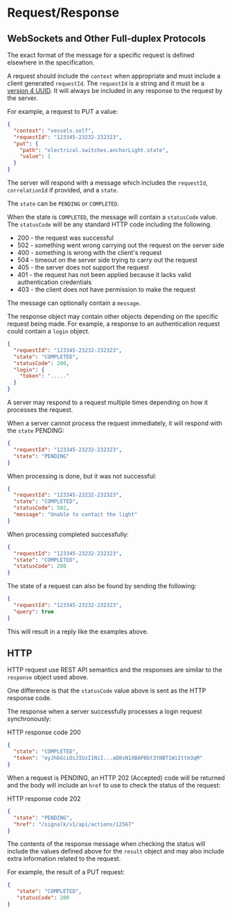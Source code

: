 # Request/Response

## WebSockets and Other Full-duplex Protocols

The exact format of the message for a specific request is defined elsewhere in the specification.

A request should include the `context` when appropriate and must include a client generated `requestId`. The
`requestId` is a string and it must be a [version 4 UUID](https://tools.ietf.org/html/rfc4122.html#section-4.4). It
will always be included in any response to the request by the server.

For example, a request to PUT a value:

```json
{
  "context": "vessels.self",
  "requestId": "123345-23232-232323",
  "put": {
    "path": "electrical.switches.anchorLight.state",
    "value": 1
  }
}
```

The server will respond with a message which includes the `requestId`, `correlationId` if provided, and a `state`.

The `state` can be `PENDING` or `COMPLETED`.

When the state is `COMPLETED`, the message will contain a `statusCode` value. The `statusCode` will be any standard
HTTP code including the following.

- 200 - the request was successful
- 502 - something went wrong carrying out the request on the server side
- 400 - something is wrong with the client's request
- 504 - timeout on the server side trying to carry out the request
- 405 - the server does not support the request
- 401 - the request has not been applied because it lacks valid authentication credentials
- 403 - the client does not have permission to make the request

The message can optionally contain a `message`.

The response object may contain other objects depending on the specific request being made. For example, a response to
an authentication request could contain a `login` object.

```json
{
  "requestId": "123345-23232-232323",
  "state": "COMPLETED",
  "statusCode": 200,
  "login": {
    "token": "....."
  }
}
```

A server may respond to a request multiple times depending on how it processes the request.

When a server cannot process the request immediately, it will respond with the `state` PENDING:

```json
{
  "requestId": "123345-23232-232323",
  "state": "PENDING"
}
```

When processing is done, but it was not successful:

```json
{
  "requestId": "123345-23232-232323",
  "state": "COMPLETED",
  "statusCode": 502,
  "message": "Unable to contact the light"
}
```

When processing completed successfully:

```json
{
  "requestId": "123345-23232-232323",
  "state": "COMPLETED",
  "statusCode": 200
}
```

The state of a request can also be found by sending the following:

```json
{
  "requestId": "123345-23232-232323",
  "query": true
}
```

This will result in a reply like the examples above.

## HTTP

HTTP request use REST API semantics and the responses are similar to the `response` object used above.

One difference is that the `statusCode` value above is sent as the HTTP response code.

The response when a server successfully processes a login request synchronously:

HTTP response code 200
```json
{
  "state": "COMPLETED",
  "token": "eyJhbGciOiJIUzI1NiI...aQ8sN1XBAP8bt3tNBT1WiIttm3qM"
}
```

When a request is PENDING, an HTTP 202 (Accepted) code will be returned and the body will include an `href` to use to
check the status of the request:

HTTP response code 202

```json
{
  "state": "PENDING",
  "href": "/signalk/v1/api/actions/12567"
}
```

The contents of the response message when checking the status will include the values defined above for the `result`
object and may also include extra information related to the request.

For example, the result of a PUT request:

```json
{
   "state": "COMPLETED",
   "statusCode": 200
}
```
